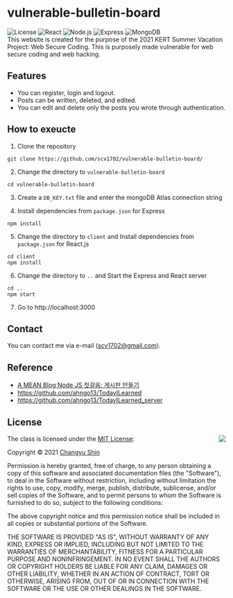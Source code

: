 # vulnerable-bulletin-board
![License](https://img.shields.io/badge/Licence-MIT-blue.svg)
![React](https://img.shields.io/badge/React-61DAF8)
![Node.js](https://img.shields.io/badge/Node.js-339933.svg)
![Express](https://img.shields.io/badge/Express-000000.svg)
![MongoDB](https://img.shields.io/badge/MongoDB-47A248.svg)<br>
This website is created for the purpose of the 2021 KERT Summer Vacation Project: Web Secure Coding. This is purposely made vulnerable for web secure coding and web hacking. 

## Features
- You can register, login and logout.
- Posts can be written, deleted, and edited.
- You can edit and delete only the posts you wrote through authentication.

## How to exeucte
1. Clone the repository
```
git clone https://github.com/scv1702/vulnerable-bulletin-board/
```

2. Change the directory to `vulnerable-bulletin-board`
```
cd vulnerable-bulletin-board
```

3. Create a `DB_KEY.txt` file and enter the mongoDB Atlas connection string

4. Install dependencies from `package.json` for Express
```
npm install
```

5. Change the directory to `client` and Install dependencies from `package.json` for React.js
```
cd client
npm install
```

6. Change the directory to `..` and Start the Express and React server
```
cd ..
npm start
```

7. Go to http://localhost:3000

## Contact
You can contact me via e-mail (scv1702@gmail.com).

## Reference
- [A MEAN Blog Node JS 첫걸음: 게시판 만들기](https://www.a-mean-blog.com/ko/blog/Node-JS-%EC%B2%AB%EA%B1%B8%EC%9D%8C/%EA%B2%8C%EC%8B%9C%ED%8C%90-%EB%A7%8C%EB%93%A4%EA%B8%B0)
- https://github.com/ahngo13/TodayILearned
- https://github.com/ahngo13/TodayILearned_server

## License

<img align="right" src="http://opensource.org/trademarks/opensource/OSI-Approved-License-100x137.png">

The class is licensed under the [MIT License](http://opensource.org/licenses/MIT):

Copyright &copy; 2021 [Changyu Shin](http://github.com/scv1702)

Permission is hereby granted, free of charge, to any person obtaining a copy of this software and associated documentation files (the "Software"), to deal in the Software without restriction, including without limitation the rights to use, copy, modify, merge, publish, distribute, sublicense, and/or sell copies of the Software, and to permit persons to whom the Software is furnished to do so, subject to the following conditions:

The above copyright notice and this permission notice shall be included in all copies or substantial portions of the Software.

THE SOFTWARE IS PROVIDED "AS IS", WITHOUT WARRANTY OF ANY KIND, EXPRESS OR IMPLIED, INCLUDING BUT NOT LIMITED TO THE WARRANTIES OF MERCHANTABILITY, FITNESS FOR A PARTICULAR PURPOSE AND NONINFRINGEMENT. IN NO EVENT SHALL THE AUTHORS OR COPYRIGHT HOLDERS BE LIABLE FOR ANY CLAIM, DAMAGES OR OTHER LIABILITY, WHETHER IN AN ACTION OF CONTRACT, TORT OR OTHERWISE, ARISING FROM, OUT OF OR IN CONNECTION WITH THE SOFTWARE OR THE USE OR OTHER DEALINGS IN THE SOFTWARE.
